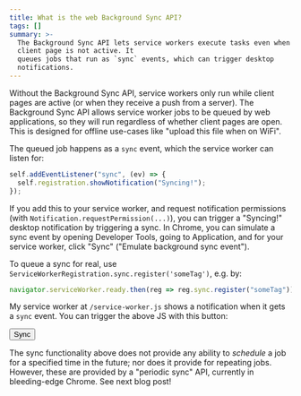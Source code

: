 ```yaml
---
title: What is the web Background Sync API?
tags: []
summary: >-
  The Background Sync API lets service workers execute tasks even when the
  client page is not active. It
  queues jobs that run as `sync` events, which can trigger desktop
  notifications.
---
```


Without the Background Sync API,
service workers only run while client pages are active
(or when they receive a push from a server).
The Background Sync API allows service worker jobs
to be queued by web applications,
so they will run regardless of whether client pages are open.
This is designed for offline use-cases like "upload this file when on WiFi".

The queued job happens as a `sync` event,
which the service worker can listen for:

```js
self.addEventListener("sync", (ev) => {
  self.registration.showNotification("Syncing!");
});
```

If you add this to your service worker,
and request notification permissions (with `Notification.requestPermission(...)`),
you can trigger a "Syncing!" desktop notification by triggering a sync.
In Chrome, you can simulate a sync event by opening Developer Tools,
going to Application,
and for your service worker, click "Sync" ("Emulate background sync event").

To queue a sync for real, use `ServiceWorkerRegistration.sync.register('someTag')`,
e.g. by:

```js
navigator.serviceWorker.ready.then(reg => reg.sync.register("someTag"));
```

My service worker at `/service-worker.js` shows a notification when it gets a `sync` event.
You can trigger the above JS with this button:

<button onclick="navigator.serviceWorker.ready.then(reg => reg.sync.register('someTag'));">Sync</button>

The sync functionality above does not provide any ability to _schedule_ a job
for a specified time in the future;
nor does it provide for repeating jobs.
However, these are provided by a "periodic sync" API, currently in bleeding-edge Chrome.
See next blog post!
